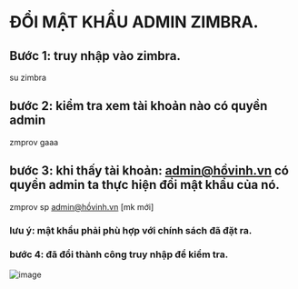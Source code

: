 # ĐỔI MẬT KHẨU ADMIN ZIMBRA.

## Bước 1: truy nhập vào zimbra.

su zimbra

## bước 2: kiểm tra xem tài khoản nào có quyền admin

zmprov gaaa

## bước 3: khi thấy tài khoản: admin@hồvinh.vn có quyền admin ta thực hiện đổi mật khẩu của nó.

zmprov sp admin@hồvinh.vn [mk mới]

### lưu ý: mật khẩu phải phù hợp với chính sách đã đặt ra.

### bước 4: đã đổi thành công truy nhập để kiểm tra.

![image](https://user-images.githubusercontent.com/95491130/185567829-1d54f2b4-7ead-4770-bdb9-26a972a11606.png)
